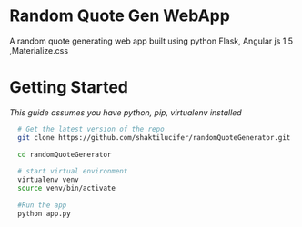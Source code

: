 # Random Quote Gen WebApp
A random quote generating web app built using python Flask, Angular js 1.5 ,Materialize.css 

<h1>Getting Started</h1>

<i>This guide assumes you have python, pip, virtualenv installed</i> 

```bash
  # Get the latest version of the repo
  git clone https://github.com/shaktilucifer/randomQuoteGenerator.git
  
  cd randomQuoteGenerator
  
  # start virtual environment
  virtualenv venv
  source venv/bin/activate
  
  #Run the app
  python app.py

```

